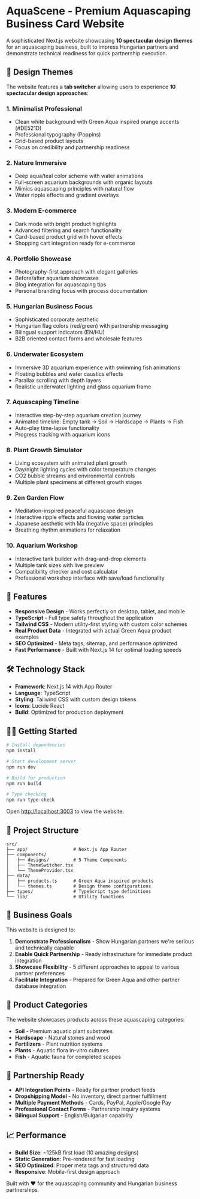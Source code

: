 # AquaScene - Premium Aquascaping Business Card Website

A sophisticated Next.js website showcasing **10 spectacular design themes** for an aquascaping business, built to impress Hungarian partners and demonstrate technical readiness for quick partnership execution.

## 🎨 Design Themes

The website features a **tab switcher** allowing users to experience **10 spectacular design approaches**:

### 1. **Minimalist Professional**
- Clean white background with Green Aqua inspired orange accents (#DE521D)
- Professional typography (Poppins)
- Grid-based product layouts
- Focus on credibility and partnership readiness

### 2. **Nature Immersive** 
- Deep aqua/teal color scheme with water animations
- Full-screen aquarium backgrounds with organic layouts
- Mimics aquascaping principles with natural flow
- Water ripple effects and gradient overlays

### 3. **Modern E-commerce**
- Dark mode with bright product highlights
- Advanced filtering and search functionality
- Card-based product grid with hover effects
- Shopping cart integration ready for e-commerce

### 4. **Portfolio Showcase**
- Photography-first approach with elegant galleries
- Before/after aquarium showcases
- Blog integration for aquascaping tips
- Personal branding focus with process documentation

### 5. **Hungarian Business Focus**
- Sophisticated corporate aesthetic
- Hungarian flag colors (red/green) with partnership messaging
- Bilingual support indicators (EN/HU)
- B2B oriented contact forms and wholesale features

### 6. **Underwater Ecosystem**
- Immersive 3D aquarium experience with swimming fish animations
- Floating bubbles and water caustics effects
- Parallax scrolling with depth layers
- Realistic underwater lighting and glass aquarium frame

### 7. **Aquascaping Timeline**
- Interactive step-by-step aquarium creation journey
- Animated timeline: Empty tank → Soil → Hardscape → Plants → Fish
- Auto-play time-lapse functionality
- Progress tracking with aquarium icons

### 8. **Plant Growth Simulator**
- Living ecosystem with animated plant growth
- Day/night lighting cycles with color temperature changes
- CO2 bubble streams and environmental controls
- Multiple plant specimens at different growth stages

### 9. **Zen Garden Flow**
- Meditation-inspired peaceful aquascape design
- Interactive ripple effects and flowing water particles
- Japanese aesthetic with Ma (negative space) principles
- Breathing rhythm animations for relaxation

### 10. **Aquarium Workshop**
- Interactive tank builder with drag-and-drop elements
- Multiple tank sizes with live preview
- Compatibility checker and cost calculator
- Professional workshop interface with save/load functionality

## 🚀 Features

- **Responsive Design** - Works perfectly on desktop, tablet, and mobile
- **TypeScript** - Full type safety throughout the application
- **Tailwind CSS** - Modern utility-first styling with custom color schemes
- **Real Product Data** - Integrated with actual Green Aqua product examples
- **SEO Optimized** - Meta tags, sitemap, and performance optimized
- **Fast Performance** - Built with Next.js 14 for optimal loading speeds

## 🛠️ Technology Stack

- **Framework**: Next.js 14 with App Router
- **Language**: TypeScript
- **Styling**: Tailwind CSS with custom design tokens
- **Icons**: Lucide React
- **Build**: Optimized for production deployment

## 🏃‍♂️ Getting Started

```bash
# Install dependencies
npm install

# Start development server
npm run dev

# Build for production
npm run build

# Type checking
npm run type-check
```

Open [http://localhost:3003](http://localhost:3003) to view the website.

## 📁 Project Structure

```
src/
├── app/                 # Next.js App Router
├── components/
│   ├── designs/         # 5 Theme Components
│   ├── ThemeSwitcher.tsx
│   └── ThemeProvider.tsx
├── data/
│   ├── products.ts      # Green Aqua inspired products
│   └── themes.ts        # Design theme configurations
├── types/               # TypeScript type definitions
└── lib/                 # Utility functions
```

## 🎯 Business Goals

This website is designed to:

1. **Demonstrate Professionalism** - Show Hungarian partners we're serious and technically capable
2. **Enable Quick Partnership** - Ready infrastructure for immediate product integration
3. **Showcase Flexibility** - 5 different approaches to appeal to various partner preferences
4. **Facilitate Integration** - Prepared for Green Aqua and other partner database integration

## 🌊 Product Categories

The website showcases products across these aquascaping categories:
- **Soil** - Premium aquatic plant substrates
- **Hardscape** - Natural stones and wood
- **Fertilizers** - Plant nutrition systems
- **Plants** - Aquatic flora in-vitro cultures
- **Fish** - Aquatic fauna for completed scapes

## 🤝 Partnership Ready

- **API Integration Points** - Ready for partner product feeds
- **Dropshipping Model** - No inventory, direct partner fulfillment
- **Multiple Payment Methods** - Cards, PayPal, Apple/Google Pay
- **Professional Contact Forms** - Partnership inquiry systems
- **Bilingual Support** - English/Bulgarian capability

## 📈 Performance

- **Build Size**: ~125kB first load (10 amazing designs)
- **Static Generation**: Pre-rendered for fast loading
- **SEO Optimized**: Proper meta tags and structured data
- **Responsive**: Mobile-first design approach

Built with ❤️ for the aquascaping community and Hungarian business partnerships.
